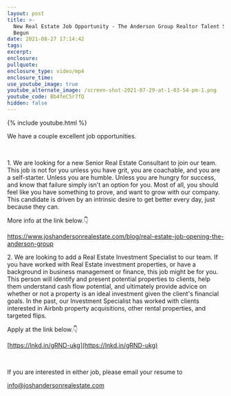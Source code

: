 ```yaml
---
layout: post
title: >-
  New Real Estate Job Opportunity - The Anderson Group Realtor Talent Search Has
  Begun
date: 2021-08-27 17:14:42
tags:
excerpt:
enclosure:
pullquote:
enclosure_type: video/mp4
enclosure_time:
use_youtube_image: true
youtube_alternate_image: /screen-shot-2021-07-29-at-1-03-54-pm-1.png
youtube_code: Bb4feC5r7fQ
hidden: false
---
```

{% include youtube.html %}

We have a couple excellent job opportunities.

&nbsp;

1\. We are looking for a new Senior Real Estate Consultant to join our team. This job is not for you unless you have grit, you are coachable, and you are a self-starter. Unless you are humble. Unless you are hungry for success, and know that failure simply isn't an option for you. Most of all, you should feel like you have something to prove, and want to grow with our company. This candidate is driven by an intrinsic desire to get better every day, just because they can.

More info at the link below.👇

https://www.joshandersonrealestate.com/blog/real-estate-job-opening-the-anderson-group

2\. We are looking to add a Real Estate Investment Specialist to our team. If you have worked with Real Estate investment properties, or have a background in business management or finance, this job might be for you. This person will identify and present potential properties to clients, help them understand cash flow potential, and ultimately provide advice on whether or not a property is an ideal investment given the client's financial goals. In the past, our Investment Specialist has worked with clients interested in Airbnb property acquisitions, other rental properties, and targeted flips.

Apply at the link below.👇

[https://lnkd.in/gRND-ukg](https://lnkd.in/gRND-ukg)

&nbsp;

If you are interested in either job, please email your resume to

info@joshandersonrealestate.com

&nbsp;
